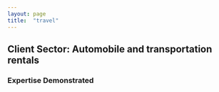 ```yaml
---
layout: page
title:  "travel"
---
```


## Client Sector: Automobile and transportation rentals



### Expertise Demonstrated
